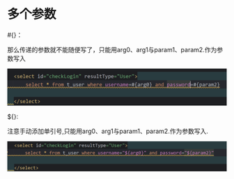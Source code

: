 # 多个参数

#{}：

那么传递的参数就不能随便写了，只能用arg0、arg1与param1、param2.作为参数写入

![image-20241012214926055](./../../TyporaImage/MyBatis/image-20241012214926055.png)

${}:

注意手动添加单引号,只能用arg0、arg1与param1、param2.作为参数写入.

![image-20241012215002810](./../../TyporaImage/MyBatis/image-20241012215002810.png)